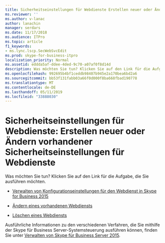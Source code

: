 ```yaml
---
title: Sicherheitseinstellungen für Webdienste Erstellen neuer oder Ändern einer vorhandenen
ms.reviewer: ''
ms.author: v-lanac
author: lanachin
manager: serdars
ms.date: 11/17/2018
ms.audience: ITPro
ms.topic: article
f1_keywords:
- ms.lync.lscp.SecWebSvcEdit
ms.prod: skype-for-business-itpro
localization_priority: Normal
ms.assetid: eddda5af-ddee-4ded-9c70-a07af0f8d14d
description: Was möchten Sie tun? Klicken Sie auf den Link für die Aufgabe, die Sie ausführen möchten.
ms.openlocfilehash: 992695b4bf1ceddb98407b945e2a170bea6bd2a6
ms.sourcegitcommit: bb53f131fabb03a66f0d000f8ba668fbad190778
ms.translationtype: MT
ms.contentlocale: de-DE
ms.lasthandoff: 05/11/2019
ms.locfileid: "33888030"
---
```

# <a name="web-service-security-settings-create-new-or-modify-existing"></a>Sicherheitseinstellungen für Webdienste: Erstellen neuer oder Ändern vorhandener Sicherheitseinstellungen für Webdienste

Was möchten Sie tun? Klicken Sie auf den Link für die Aufgabe, die Sie ausführen möchten.

- [Verwalten von Konfigurationseinstellungen für den Webdienst in Skype for Business 2015](../../manage/authentication/web-service-configuration-settings.md)

- [Ändern eines vorhandenen Webdiensts](https://technet.microsoft.com/library/bd9c7aa5-d31c-4fab-b31d-8baae26b1296.aspx)

- [Löschen eines Webdiensts](https://technet.microsoft.com/library/c2b96f4c-4b07-48e6-9ca6-55bc0e0cf5a1.aspx)

Ausführliche Informationen zu den verschiedenen Verfahren, die Sie mithilfe der Skype für Business Server-Systemsteuerung ausführen können, finden Sie unter [Verwalten von Skype für Business Server 2015](../../manage/manage.md).

